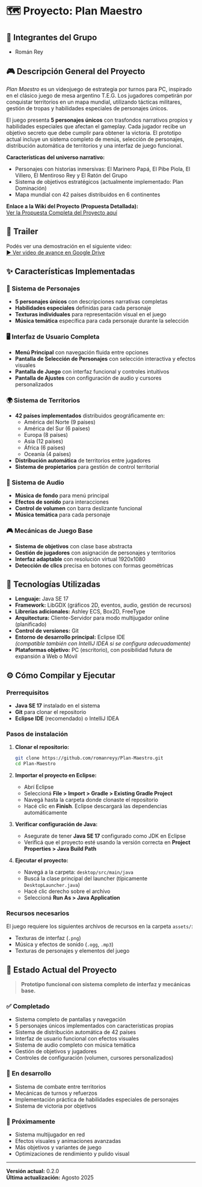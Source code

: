 # 🗺️ Proyecto: Plan Maestro

## 👥 Integrantes del Grupo
- Román Rey

## 🎮 Descripción General del Proyecto

*Plan Maestro* es un videojuego de estrategia por turnos para PC, inspirado en el clásico juego de mesa argentino T.E.G. Los jugadores competirán por conquistar territorios en un mapa mundial, utilizando tácticas militares, gestión de tropas y habilidades especiales de personajes únicos. 

El juego presenta **5 personajes únicos** con trasfondos narrativos propios y habilidades especiales que afectan el gameplay. Cada jugador recibe un objetivo secreto que debe cumplir para obtener la victoria. El prototipo actual incluye un sistema completo de menús, selección de personajes, distribución automática de territorios y una interfaz de juego funcional.

**Características del universo narrativo:**
- Personajes con historias inmersivas: El Marinero Papá, El Pibe Piola, El Villero, El Mentiroso Rey y El Ratón del Grupo
- Sistema de objetivos estratégicos (actualmente implementado: Plan Dominación)
- Mapa mundial con 42 países distribuidos en 6 continentes

**Enlace a la Wiki del Proyecto (Propuesta Detallada):**  
[Ver la Propuesta Completa del Proyecto aquí](https://github.com/romanreyy/Plan-Maestro/wiki/Porpuesta-de-Tema)

## 🎥 Trailer

Podés ver una demostración en el siguiente video:  
[▶️ Ver video de avance en Google Drive](https://drive.google.com/file/d/1iaQQVuStJvs_-d3Dk3H9DJW9VwMi7bec/view?usp=sharing)

## ✨ Características Implementadas

### 🎯 Sistema de Personajes
- **5 personajes únicos** con descripciones narrativas completas
- **Habilidades especiales** definidas para cada personaje
- **Texturas individuales** para representación visual en el juego
- **Música temática** específica para cada personaje durante la selección

### 🖥️ Interfaz de Usuario Completa
- **Menú Principal** con navegación fluida entre opciones
- **Pantalla de Selección de Personajes** con selección interactiva y efectos visuales
- **Pantalla de Juego** con interfaz funcional y controles intuitivos
- **Pantalla de Ajustes** con configuración de audio y cursores personalizados

### 🌍 Sistema de Territorios
- **42 países implementados** distribuidos geográficamente en:
  - América del Norte (9 países)
  - América del Sur (6 países)
  - Europa (8 países)
  - Asia (12 países)
  - África (6 países)
  - Oceanía (4 países)
- **Distribución automática** de territorios entre jugadores
- **Sistema de propietarios** para gestión de control territorial

### 🎵 Sistema de Audio
- **Música de fondo** para menú principal
- **Efectos de sonido** para interacciones
- **Control de volumen** con barra deslizante funcional
- **Música temática** para cada personaje

### 🎮 Mecánicas de Juego Base
- **Sistema de objetivos** con clase base abstracta
- **Gestión de jugadores** con asignación de personajes y territorios
- **Interfaz adaptable** con resolución virtual 1920x1080
- **Detección de clics** precisa en botones con formas geométricas

## 🧰 Tecnologías Utilizadas

- **Lenguaje:** Java SE 17
- **Framework:** LibGDX (gráficos 2D, eventos, audio, gestión de recursos)
- **Librerías adicionales:** Ashley ECS, Box2D, FreeType
- **Arquitectura:** Cliente-Servidor para modo multijugador online (planificado)
- **Control de versiones:** Git
- **Entorno de desarrollo principal:** Eclipse IDE  
  *(compatible también con IntelliJ IDEA si se configura adecuadamente)*
- **Plataformas objetivo:** PC (escritorio), con posibilidad futura de expansión a Web o Móvil

## ⚙️ Cómo Compilar y Ejecutar

### Prerrequisitos
- **Java SE 17** instalado en el sistema
- **Git** para clonar el repositorio
- **Eclipse IDE** (recomendado) o IntelliJ IDEA

### Pasos de instalación

1. **Clonar el repositorio:**
    ```bash
    git clone https://github.com/romanreyy/Plan-Maestro.git
    cd Plan-Maestro
    ```

2. **Importar el proyecto en Eclipse:**
    - Abrí Eclipse
    - Seleccioná **File > Import > Gradle > Existing Gradle Project**
    - Navegá hasta la carpeta donde clonaste el repositorio
    - Hacé clic en **Finish**. Eclipse descargará las dependencias automáticamente

3. **Verificar configuración de Java:**
    - Asegurate de tener **Java SE 17** configurado como JDK en Eclipse
    - Verificá que el proyecto esté usando la versión correcta en **Project Properties > Java Build Path**

4. **Ejecutar el proyecto:**
    - Navegá a la carpeta: `desktop/src/main/java`
    - Buscá la clase principal del launcher (típicamente `DesktopLauncher.java`)
    - Hacé clic derecho sobre el archivo
    - Seleccioná **Run As > Java Application**

### Recursos necesarios
El juego requiere los siguientes archivos de recursos en la carpeta `assets/`:
- Texturas de interfaz (`.png`)
- Música y efectos de sonido (`.ogg`, `.mp3`)
- Texturas de personajes y elementos del juego

## 📌 Estado Actual del Proyecto

> **Prototipo funcional con sistema completo de interfaz y mecánicas base.**

### ✅ Completado
- Sistema completo de pantallas y navegación
- 5 personajes únicos implementados con características propias
- Sistema de distribución automática de 42 países
- Interfaz de usuario funcional con efectos visuales
- Sistema de audio completo con música temática
- Gestión de objetivos y jugadores
- Controles de configuración (volumen, cursores personalizados)

### 🔄 En desarrollo
- Sistema de combate entre territorios
- Mecánicas de turnos y refuerzos
- Implementación práctica de habilidades especiales de personajes
- Sistema de victoria por objetivos

### 🔮 Próximamente
- Sistema multijugador en red
- Efectos visuales y animaciones avanzadas
- Más objetivos y variantes de juego
- Optimizaciones de rendimiento y pulido visual

---

**Versión actual:** 0.2.0  
**Última actualización:** Agosto 2025
